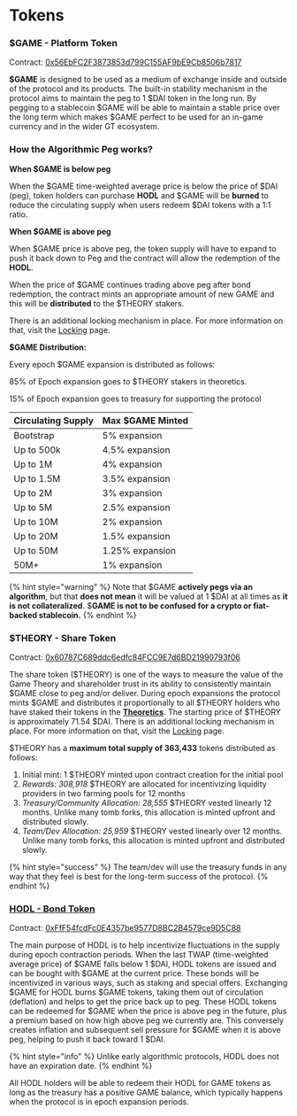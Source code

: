 # Tokens

### $GAME - Platform Token

Contract: [0x56EbFC2F3873853d799C155AF9bE9Cb8506b7817](https://ftmscan.com/token/0x56EbFC2F3873853d799C155AF9bE9Cb8506b7817)

**$GAME** is designed to be used as a medium of exchange inside and outside of the protocol and its products. The built-in stability mechanism in the protocol aims to maintain the peg to 1 $DAI token in the long run. By pegging to a stablecoin $GAME will be able to maintain a stable price over the long term which makes $GAME perfect to be used for an in-game currency and in the wider GT ecosystem.&#x20;

### **How the Algorithmic Peg works?**

**When $GAME is below peg**

When the $GAME time-weighted average price is below the price of $DAI (peg), token holders can purchase **HODL** and $GAME will be **burned** to reduce the circulating supply when users redeem $DAI tokens with a 1:1 ratio.

**When $GAME is above peg**

When $GAME price is above peg, the token supply will have to expand to push it back down to Peg and the contract will allow the redemption of the **HODL**.

When the price of $GAME continues trading above peg after bond redemption, the contract mints an appropriate amount of new GAME and this will be **distributed** to the $THEORY stakers.

There is an additional locking mechanism in place. For more information on that, visit the [Locking](locking-and-fees.md) page.

**$GAME Distribution:**

Every epoch $GAME expansion is distributed as follows:

85% of Epoch expansion goes to $THEORY stakers in theoretics.

15% of Epoch expansion goes to treasury for supporting the protocol

| Circulating Supply | Max $GAME Minted |
| ------------------ | ---------------- |
| Bootstrap          | 5% expansion     |
| Up to 500k         | 4.5% expansion   |
| Up to 1M           | 4% expansion     |
| Up to 1.5M         | 3.5% expansion   |
| Up to 2M           | 3% expansion     |
| Up to 5M           | 2.5% expansion   |
| Up to 10M          | 2% expansion     |
| Up to 20M          | 1.5% expansion   |
| Up to 50M          | 1.25% expansion  |
| 50M+               | 1% expansion     |

{% hint style="warning" %}
Note that $GAME **actively pegs via an algorithm**, but that **does not mean** it will be valued at 1 $DAI at all times as **it is not collateralized**. $**GAME is not to be confused for a crypto or fiat-backed stablecoin.**
{% endhint %}

### $THEORY - Share Token

Contract: [0x60787C689ddc6edfc84FCC9E7d6BD21990793f06](https://ftmscan.com/token/0x60787C689ddc6edfc84FCC9E7d6BD21990793f06)

The share token ($THEORY) is one of the ways to measure the value of the Game Theory and shareholder trust in its ability to consistently maintain $GAME close to peg and/or deliver. During epoch expansions the protocol mints $GAME and distributes it proportionally to all $THEORY holders who have staked their tokens in the [**Theoretics**](theoretics.md). The starting price of $THEORY is approximately 71.54 $DAI. There is an additional locking mechanism in place. For more information on that, visit the [Locking](locking-and-fees.md) page.

$THEORY has a **maximum total supply of 363,433** tokens distributed as follows:

1. Initial mint: 1 $THEORY minted upon contract creation for the initial pool
2. _Rewards: 308,918_ $THEORY are allocated for incentivizing liquidity providers in two farming pools for 12 months
3. _Treasury/Community Allocation: 28,555_ $THEORY vested linearly 12 months. Unlike many tomb forks, this allocation is minted upfront and distributed slowly.
4. _Team/Dev Allocation: 25,959_ $THEORY vested linearly over 12 months. Unlike many tomb forks, this allocation is minted upfront and distributed slowly.

{% hint style="success" %}
The team/dev will use the treasury funds in any way that they feel is best for the long-term success of the protocol.
{% endhint %}

### [HODL - Bond Token](bonds-mechanism.md)

Contract: [0xFfF54fcdFc0E4357be9577D8BC2B4579ce9D5C88](https://ftmscan.com/token/0xFfF54fcdFc0E4357be9577D8BC2B4579ce9D5C88)

The main purpose of HODL is to help incentivize fluctuations in the supply during epoch contraction periods. When the last TWAP (time-weighted average price) of $GAME falls below 1 $DAI, HODL tokens are issued and can be bought with $GAME at the current price. These bonds will be incentivized in various ways, such as staking and special offers. Exchanging $GAME for HODL burns $GAME tokens, taking them out of circulation (deflation) and helps to get the price back up to peg. These HODL tokens can be redeemed for $GAME when the price is above peg in the future, plus a premium based on how high above peg we currently are. This conversely creates inflation and subsequent sell pressure for $GAME when it is above peg, helping to push it back toward 1 $DAI.

{% hint style="info" %}
Unlike early algorithmic protocols, HODL does not have an expiration date.
{% endhint %}

All HODL holders will be able to redeem their HODL for GAME tokens as long as the treasury has a positive GAME balance, which typically happens when the protocol is in epoch expansion periods.
